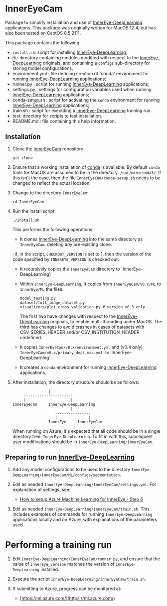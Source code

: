 # InnerEyeCam

Package to simplify installation and use of [InnerEye-DeepLearning](https://github.com/microsoft/InnerEye-DeepLearning) applications.  This package was
originally written for MacOS 12.4, but has also been tested on CentOS 8.5.2111.

This package contains the following:

- `install.sh`: script for installing [InnerEye-DeepLearning](https://github.com/microsoft/InnerEye-DeepLearning);
- `ML`: directory containing modules modified with respect to the
  [InnerEye-DeepLearning](https://github.com/microsoft/InnerEye-DeepLearning)
  originals, and containing a `configs` sub-directory for storing
  model configurations;
- environment.yml : file defining creation of 'conda' environment for running
  [InnerEye-DeepLearning](https://github.com/microsoft/InnerEye-DeepLearning)
  applications;
- runner.py : script for running
  [InnerEye-DeepLearning](https://github.com/microsoft/InnerEye-DeepLearning)
  applications;
- settings.py : settings for configuration variables used when running
  [InnerEye-DeepLearning](https://github.com/microsoft/InnerEye-DeepLearning)
  applications;
- conda-setup.sh : script for activating the `conda` environment for running
  [InnerEye-DeepLearning](https://github.com/microsoft/InnerEye-DeepLearning)
  applications;
- train.sh : script for executing a
  [InnerEye-DeepLearning](https://github.com/microsoft/InnerEye-DeepLearning)
  training run.
- test: directory for scripts to test installation.
- README.md : file containing this help information.

## Installation

1. Clone the [InnerEyeCam]() repository:

   ```
   git clone
   ```

2. Ensure that a working installation of [conda](https://docs.conda.io/projects/conda/en/latest/) is available.  By default `conda` tools for MacOS are
assumed to be in the directory: `/opt/miniconda3/`.  If this isn't the case,
then the file `InnerEyeCam/conda-setup.sh` needs to be changed to reflect the
actual location.

3. Change to the directory `InnerEyeCam`:
   
   ```
   cd InnerEyeCam
   ```

4. Run the install script:

   ```
   ./install.sh
   ```

   This performs the following operations:
   
    - It clones [InnerEye-DeepLearning](https://github.com/microsoft/InnerEye-DeepLearning) into the same directory as `InnerEyeCam`, deleting any pre-existing clone.

    -If, in the script, `CHECKOUT_VERSION` is set to 1, then the version of the code specified by `INNEREYE_VERSION` is checked out.

    - It recursively copies the `InnerEyeCam` directory to
      `InnerEye-DeepLearning'.

    - Within `InnerEye-DeepLearning`, It copies from `InnerEyeCam/v0.x/ML`
      to `InnerEye/ML` the files:

      ```
      model_testing.py
      dataset/full_image_dataset.py
      visualizers/plot_cross_validation.py # version v0.3 only
      ```

      The first two have changes with respect to the [InnerEye-DeepLearning](https://github.com/microsoft/InnerEye-DeepLearning) originals,
      to enable multi-threading under MacOS.  The third has changes
      to avoid crashes in cases of datasets with CSV_SERIES_HEADER and/or
      CSV_INSTITUTION_HEADER undefined.

    - It copies `InnerEyeCam/v0.x/environment.yml` and (v0.4 only)
      `InnerEyeCam/v0.x/primary_deps_mac.yml to `InnerEye-DeepLearning`.
      
    - It creates a `conda` environment for running
      [InnerEye-DeepLearning](https://github.com/microsoft/InnerEye-DeepLearning)
      applications.

5. After installation, the directory structure should be as follows:
   ```
                   |
        ----------------------
        |                    |       
   InnerEyeCam     InnerEye-DeepLearning
                             |
                      ----------------
                      |              |
                   InnerEye     InnerEyeCam
   ```
   When running on Azure, it's expected that all code should be in
   a single directory tree: `InnerEye-DeepLearning`.  To fit in with
   this, subsequent user modifications should be in
   `InnerEye-DeepLearning/InnerEyeCam`.

## Preparing to run [InnerEye-DeepLearning](https://github.com/microsoft/InnerEye-DeepLearning)

1. Add any model configurations to be used to the directory
   `InnerEye-DeepLearning/InnerEyeCam/ML/configs/segmentation`.

2. Edit as needed `InnerEye-DeepLearning/InnerEyeCam/settings.yml`.  For
   explanation of settings, see:
   - [How to setup Azure Machine Learning for InnerEye - Step 6](https://github.com/microsoft/InnerEye-DeepLearning/blob/main/docs/setting_up_aml.md#step-6-update-the-variables-in-settingsyml)

3. Edit as needed `InnerEye-DeepLearning/InnerEyeCam/train.sh`.  This includes
   examples of commands for running `InnerEye-DeepLearning` applications
   locally and on Azure, with explanations of the parameters used.

# Performing a training run

1. Edit `InnerEye-DeepLearning/InnerEyeCam/runner.py`, and ensure that the
   value of `innereye_version` matches the version of `InnerEye-DeepLearning`
   installed.

2. Execute the script `InnerEye-DeepLearning/InnerEyeCam/train.sh`.

3. If submitting to Azure, progress can be monitored at:
   - [https://ml.azure.com/](https://ml.azure.com/)
